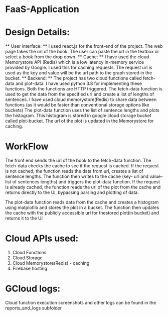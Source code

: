 # FaaS-Application


# Design Details:
** User interface: **
I used react.js for the front-end of the project. The web page takes the url
of the book. The user can paste the url in the textbox or select a book from the drop
down.
** Cache: **
I have used the cloud Memorystore API (Redis) which is a low latency
in-memory service provided by Google. I used this for caching requests. The request url
is used as the key and value will be the url path to the graph stored in the bucket.
** Backend: **
The project has two cloud functions called fetch-data and plot-data. I have
used python 3.8 for implementing these functions. Both the functions are HTTP
triggered. The fetch-data function is used to get the data from the specified url and
create a list of lengths of sentences. I have used cloud memorystore(Redis) to share
data between functions (as it would be faster than conventional storage options like
buckets) The plot-data function uses the list of sentence lengths and plots the histogram.
This histogram is stored in google cloud storage bucket called plot-bucket. The url of the
plot is updated in the Memorystore for caching.

# WorkFlow
The front end sends the url of the book to the fetch-data function. The fetch-data checks the cache to see if the request is cached. If the request is not cached, the function reads the data from url, creates a list of sentence lengths. The function then writes to the cache (key- url and value- list of sentences lengths) and triggers the plot-data function. If the request is already cached, the function reads the url of the plot from the cache and returns directly to the UI, bypassing parsing and plotting of data.

The plot-data function reads data from the cache and creates a histogram using matplotlib and stores the plot in a bucket. The function then updates the cache with the publicly accessible url for thestored plot(in bucket) and returns it to the UI

# Cloud APIs used:
1. Cloud Functions
2. Cloud Storage
3. Cloud Memorystore(Redis) - caching
4. Firebase hosting

# GCloud logs:
Cloud function execution screenshots and other logs can be found in the  reports_and_logs subfolder 

